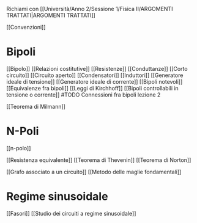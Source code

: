 Richiami con [[Università/Anno 2/Sessione 1/Fisica II/ARGOMENTI TRATTATI|ARGOMENTI TRATTATI]]

[[Convenzioni]]

# Bipoli
[[Bipolo]]
[[Relazioni costitutive]]
[[Resistenze]]
[[Conduttanze]]
[[Corto circuito]]
[[Circuito aperto]]
[[Condensatori]]
[[Induttori]]
[[Generatore ideale di tensione]]
[[Generatore ideale di corrente]]
[[Bipoli notevoli]]
[[Equivalenze fra bipoli]]
[[Leggi di Kirchhoff]]
[[Bipoli controllabili in tensione o corrente]]
#TODO Connessioni fra bipoli lezione 2

[[Teorema di Milmann]]

# N-Poli
[[n-polo]]

[[Resistenza equivalente]]
[[Teorema di Thevenin]]
[[Teorema di Norton]]


[[Grafo associato a un circuito]]
[[Metodo delle maglie fondamentali]]

# Regime sinusoidale
[[Fasori]]
[[Studio dei circuiti a regime sinusoidale]]
